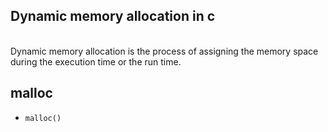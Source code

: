 ## Dynamic memory allocation in c
<br>
Dynamic memory allocation is the process of assigning the memory space during the execution time or the run time.

## malloc
- `malloc()` 
